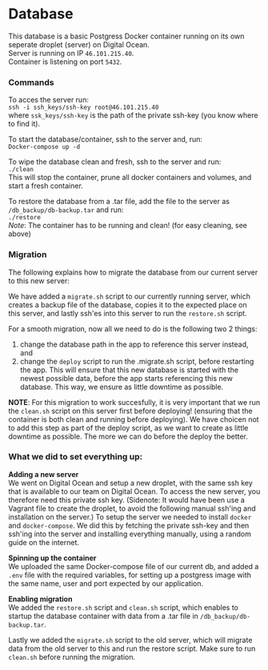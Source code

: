 # Database
This database is a basic Postgress Docker container running on its own seperate droplet (server) on Digital Ocean.   
Server is running on IP `46.101.215.40`.  
Container is listening on port `5432`.

### Commands
To acces the server run:  
`ssh -i ssh_keys/ssh-key root@46.101.215.40`  
where `ssk_keys/ssh-key` is the path of the private ssh-key (you know where to find it).

To start the database/container, ssh to the server and, run:  
`Docker-compose up -d`  

To wipe the database clean and fresh, ssh to the server and run:  
`./clean`  
This will stop the container, prune all docker containers and volumes, and start a fresh container.

To restore the database from a .tar file, add the file to the server as `/db_backup/db-backup.tar` and run:  
`./restore`  
*Note*: The container has to be running and clean! (for easy cleaning, see above)

### Migration
The following explains how to migrate the database from our current server to this new server:

We have added a `migrate.sh` script to our currently running server, which creates a backup file of the database, copies it to the expected place on this server, and lastly ssh'es into this server to run the `restore.sh` script. 

For a smooth migration, now all we need to do is the following two 2 things: 
1. change the database path in the app to reference this server instead, and 
2. change the `deploy` script to run the .migrate.sh script, before restarting the app.
This will ensure that this new database is started with the newest possible data, before the app starts referencing this new database. This way, we ensure as little downtime as possible. 

**NOTE**: For this migration to work succesfully, it is very important that we run the `clean.sh` script on this server first before deploying! (ensuring that the container is both clean and running before deploying). We have choicen not to add this step as part of the deploy script, as we want to create as little downtime as possible. The more we can do before the deploy the better.

### What we did to set everything up:
**Adding a new server**  
We went on Digital Ocean and setup a new droplet, with the same ssh key that is available to our team on Digital Ocean. To access the new server, you therefore need this private ssh key. (Sidenote: It would have been use a Vagrant file to create the droplet, to avoid the following manual ssh'ing and installation on the server.) To setup the server we needed to install `docker` and `docker-compose`. We did this by fetching the private ssh-key and then ssh'ing into the server and installing everything manually, using a random guide on the internet.

**Spinning up the container**  
We uploaded the same Docker-compose file of our current db, and added a `.env` file with the required variables, for setting up a postgress image with the same name, user and port expected by our application.

**Enabling migration**  
We added the `restore.sh` script and `clean.sh` script, which enables to startup the database container with data from a .tar file in `/db_backup/db-backup.tar`. 

Lastly we added the `migrate.sh` script to the old server, which will migrate data from the old server to this and run the restore script. Make sure to run `clean.sh` before running the migration. 
